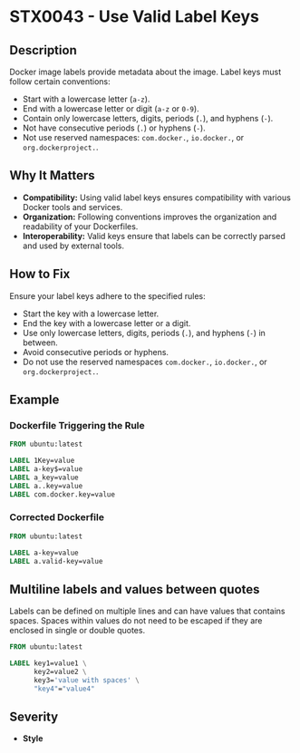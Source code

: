 # STX0043 - Use Valid Label Keys

## Description

Docker image labels provide metadata about the image. Label keys must follow certain conventions:

-   Start with a lowercase letter (`a-z`).
-   End with a lowercase letter or digit (`a-z` or `0-9`).
-   Contain only lowercase letters, digits, periods (`.`), and hyphens (`-`).
-   Not have consecutive periods (`.`) or hyphens (`-`).
-   Not use reserved namespaces: `com.docker.`, `io.docker.`, or `org.dockerproject.`.

## Why It Matters

-   **Compatibility:**  Using valid label keys ensures compatibility with various Docker tools and services.
-   **Organization:** Following conventions improves the organization and readability of your Dockerfiles.
-   **Interoperability:**  Valid keys ensure that labels can be correctly parsed and used by external tools.

## How to Fix

Ensure your label keys adhere to the specified rules:

-   Start the key with a lowercase letter.
-   End the key with a lowercase letter or a digit.
-   Use only lowercase letters, digits, periods (`.`), and hyphens (`-`) in between.
-   Avoid consecutive periods or hyphens.
-   Do not use the reserved namespaces `com.docker.`, `io.docker.`, or `org.dockerproject.`.

## Example

### Dockerfile Triggering the Rule

```dockerfile
FROM ubuntu:latest

LABEL 1Key=value
LABEL a-key$=value
LABEL a_key=value
LABEL a..key=value
LABEL com.docker.key=value
```

### Corrected Dockerfile

```dockerfile
FROM ubuntu:latest

LABEL a-key=value
LABEL a.valid-key=value
```

## Multiline labels and values between quotes

Labels can be defined on multiple lines and can have values that contains spaces. Spaces within values do not need to be escaped if they are enclosed in single or double quotes.

```dockerfile
FROM ubuntu:latest

LABEL key1=value1 \
      key2=value2 \
      key3='value with spaces' \
      "key4"="value4"
```

## Severity

  - **Style**
